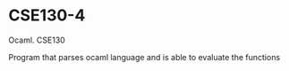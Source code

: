 # CSE130-4
Ocaml. CSE130

Program that parses ocaml language and is able to evaluate the functions

